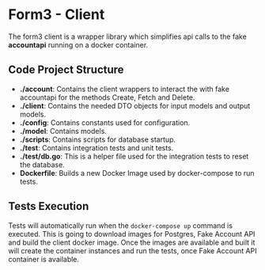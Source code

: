 # Form3 - Client

The form3 client is a wrapper library which simplifies api calls to the fake **accountapi** running on a docker container.

## Code Project Structure

 - **./account**: Contains the client wrappers to interact the with fake accountapi for the methods Create, Fetch and Delete.
 - **./client**: Contains the needed DTO objects for input models and output models.
 - **./config**: Contains constants used for configuration.
 - **./model**: Contains models.
 - **./scripts**: Contains scripts for database startup.
 - **./test**: Contains integration tests and unit tests.
 - **./test/db.go**: This is a helper file used for the integration tests to reset the database.
 - **Dockerfile**: Builds a new Docker Image used by docker-compose to run tests.

## Tests Execution

Tests will automatically run when the `docker-compose up` command is executed. This is going to download images for Postgres, Fake Account API and build the client docker image. Once the images are available and built it will create the container instances and run the tests, once Fake Account API container is available.